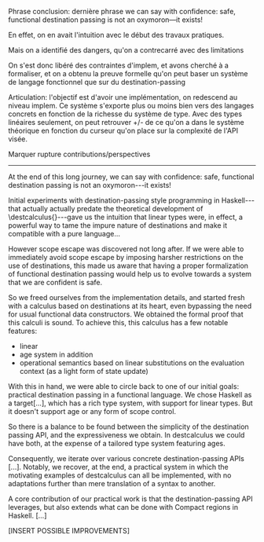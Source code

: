 Phrase conclusion: dernière phrase
 we can say with confidence: safe, functional destination passing is not an
oxymoron—it exists!

En effet, on en avait l'intuition avec le début des travaux pratiques.

Mais on a identifié des dangers, qu'on a contrecarré avec des limitations

On s'est donc libéré des contraintes d'implem, et avons cherché à a formaliser, et on a obtenu la preuve formelle qu'on peut baser un système de langage fonctionnel que sur du destination-passing

Articulation: l'objectif est d'avoir une implémentation, on redescend au niveau implem.
Ce système s'exporte plus ou moins bien vers des langages concrets en fonction de la richesse du système de type. Avec des types linéaires seulement, on peut retrouver +/- de ce qu'on a dans le système théorique en fonction du curseur qu'on place sur la complexité de l'API visée.

Marquer rupture contributions/perspectives

__________________

At the end of this long journey, we can say with confidence: safe, functional destination passing is not an
oxymoron---it exists!

Initial experiments with destination-passing style programming in Haskell---that actually actually predate the theoretical development of \destcalculus{}---gave us the intuition that linear types were, in effect, a powerful way to tame the impure nature of destinations and make it compatible with a pure language...

However scope escape was discovered not long after. If we were able to immediately avoid scope escape by imposing harsher restrictions on the use of destinations, this made us aware that having a proper formalization of functional destination passing would help us to evolve towards a system that we are confident is safe.

So we freed ourselves from the implementation details, and started fresh with a calculus based on destinations at its heart, even bypassing the need for usual functional data constructors. We obtained the formal proof that this calculi is sound. To achieve this, this calculus has a few notable features:
- linear
- age system in addition
- operational semantics based on linear substitutions on the evaluation context (as a light form of state update)

With this in hand, we were able to circle back to one of our initial goals: practical destination passing in a functional language. We chose Haskell as a target[...], which has a rich type system, with support for linear types. But it doesn't support age or any form of scope control.

So there is a balance to be found between the simplicity of the destination passing API, and the expressiveness we obtain. In destcalculus we could have both, at the expense of a tailored type system featuring ages.

Consequently, we iterate over various concrete destination-passing APIs [...]. Notably, we recover, at the end, a practical system in which the motivating examples of destcalculus can all be implemented, with no adaptations further than mere translation of a syntax to another.

A core contribution of our practical work is that the destination-passing API leverages, but also extends what can be done with Compact regions in Haskell. [...]

[INSERT POSSIBLE IMPROVEMENTS]